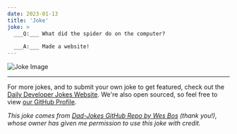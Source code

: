 ```yaml
---
date: 2023-01-13
title: 'Joke'
joke: >
  ___Q:___ What did the spider do on the computer?
  
  ___A:___ Made a website!
---
```



![Joke Image](https://private.xtrp.io/projects/DailyDeveloperJokes/public_image_server/images/5e1258bb6df5f.png)

---

For more jokes, and to submit your own joke to get featured, check out the [Daily Developer Jokes Website](https://dailydeveloperjokes.github.io/). We're also open sourced, so feel free to view [our GitHub Profile](https://github.com/dailydeveloperjokes).


_This joke comes from [Dad-Jokes GitHub Repo by Wes Bos](https://github.com/wesbos/dad-jokes) (thank you!), whose owner has given me permission to use this joke with credit._

<!--
Joke text:
**Q:** What did the spider do on the computer?

**A:** Made a website!
 -->


